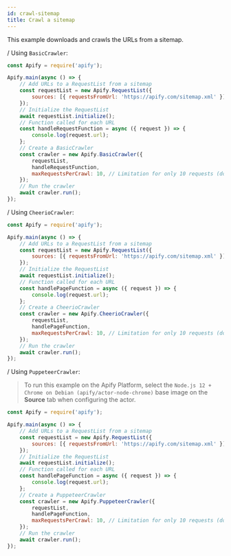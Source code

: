 ```yaml
---
id: crawl-sitemap
title: Crawl a sitemap
---
```


This example downloads and crawls the URLs from a sitemap.

<!--DOCUSAURUS_CODE_TABS-->

<!-- BasicCrawler -->
/
Using `BasicCrawler`:

```javascript
const Apify = require('apify');

Apify.main(async () => {
    // Add URLs to a RequestList from a sitemap
    const requestList = new Apify.RequestList({
        sources: [{ requestsFromUrl: 'https://apify.com/sitemap.xml' }], // Sitemap url goes here
    });
    // Initialize the RequestList
    await requestList.initialize();
    // Function called for each URL
    const handleRequestFunction = async ({ request }) => {
        console.log(request.url);
    };
    // Create a BasicCrawler
    const crawler = new Apify.BasicCrawler({
        requestList,
        handleRequestFunction,
        maxRequestsPerCrawl: 10, // Limitation for only 10 requests (do not use if you want to crawl a sitemap)
    });
    // Run the crawler
    await crawler.run();
});
```

<!-- CheerioCrawler -->
/
Using `CheerioCrawler`:

```javascript
const Apify = require('apify');

Apify.main(async () => {
    // Add URLs to a RequestList from a sitemap
    const requestList = new Apify.RequestList({
        sources: [{ requestsFromUrl: 'https://apify.com/sitemap.xml' }], // Sitemap url goes here
    });
    // Initialize the RequestList
    await requestList.initialize();
    // Function called for each URL
    const handlePageFunction = async ({ request }) => {
        console.log(request.url);
    };
    // Create a CheerioCrawler
    const crawler = new Apify.CheerioCrawler({
        requestList,
        handlePageFunction,
        maxRequestsPerCrawl: 10, // Limitation for only 10 requests (do not use if you want to crawl a sitemap)
    });
    // Run the crawler
    await crawler.run();
});
```

<!-- PuppeteerCrawler -->
/
Using `PuppeteerCrawler`:

 > To run this example on the Apify Platform, select the `Node.js 12 + Chrome on Debian (apify/actor-node-chrome)` 
 >base image on the **Source** tab when configuring the actor.

```javascript
const Apify = require('apify');

Apify.main(async () => {
    // Add URLs to a RequestList from a sitemap
    const requestList = new Apify.RequestList({
        sources: [{ requestsFromUrl: 'https://apify.com/sitemap.xml' }], // Sitemap url goes here
    });
    // Initialize the RequestList
    await requestList.initialize();
    // Function called for each URL
    const handlePageFunction = async ({ request }) => {
        console.log(request.url);
    };
    // Create a PuppeteerCrawler
    const crawler = new Apify.PuppeteerCrawler({
        requestList,
        handlePageFunction,
        maxRequestsPerCrawl: 10, // Limitation for only 10 requests (do not use if you want to crawl a sitemap)
    });
    // Run the crawler
    await crawler.run();
});
```

<!--END_DOCUSAURUS_CODE_TABS-->

